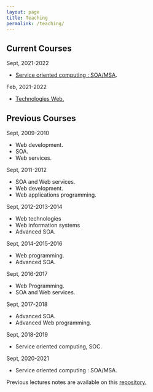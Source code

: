 ```yaml
---
layout: page
title: Teaching
permalink: /teaching/
---
```


## Current Courses

Sept, 2021-2022
- [Service oriented computing : SOA/MSA](https://neilabl.github.io/).
  
Feb, 2021-2022
- [Technologies Web.](https://github.com/neilabenlakhal/neilabenlakhal.github.io/tree/master/2020-2021Lecture/Web/)

## Previous Courses

Sept, 2009-2010

- Web development.
- SOA.
- Web services.

Sept, 2011-2012

- SOA and Web services.
- Web development.
- Web applications programming.

Sept, 2012-2013-2014

- Web technologies
- Web information systems
- Advanced SOA.

Sept, 2014-2015-2016

- Web programming.
- Advanced SOA.

Sept, 2016-2017

- Web Programming.
- SOA and Web services.

Sept, 2017-2018

- Advanced SOA.
- Advanced Web programming.
  
Sept, 2018-2019

- Service oriented computing, SOC.

Sept, 2020-2021

- Service oriented computing : SOA/MSA.


Previous lectures notes are available on this [repository.](https://github.com/neilabenlakhal/neilabenlakhal.github.io/tree/master/Old_Stuff/2018-2019Lecture/)
